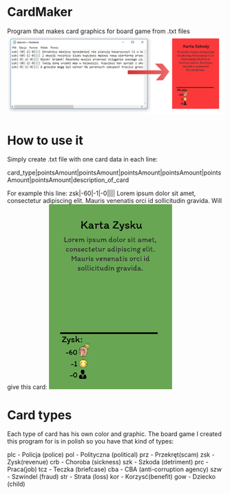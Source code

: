 # CardMaker
Program that makes card graphics for board game from .txt files
![Screenshot](image.png)

# How to use it

Simply create .txt file with one card data in each line:

card_type|pointsAmount|pointsAmount|pointsAmount|pointsAmount|pointsAmount|pointsAmount|description_of_card

For example this line:
zsk|-60|-1|-0|||| Lorem ipsum dolor sit amet, consectetur adipiscing elit. Mauris venenatis orci id sollicitudin gravida. 
Will give this card:
![Screenshot](sampleCard.png)

# Card types
Each type of card has his own color and graphic. The board game I created this program for is in polish so you have that kind of types:

plc - Policja (police)
pol - Polityczna (political)
prz - Przekręt(scam)
zsk - Zysk(revenue)
crb - Choroba (sickness)
szk - Szkoda (detriment)
prc - Praca(job)
tcz - Teczka (briefcase)
cba - CBA (anti-corruption agency)
szw - Szwindel (fraud)
str - Strata (loss)
kor - Korzysć(benefit)
gow - Dziecko (child)
